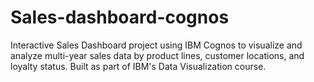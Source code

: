 # Sales-dashboard-cognos
Interactive Sales Dashboard project using IBM Cognos to visualize and analyze multi-year sales data by product lines, customer locations, and loyalty status. Built as part of IBM's Data Visualization course.
